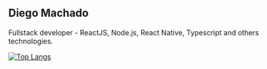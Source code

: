 ## Diego Machado

Fullstack developer - ReactJS, Node.js, React Native, Typescript and others technologies.

[![Top Langs](https://github-readme-stats.vercel.app/api/top-langs/?username=diego-machado&langs_count=5)](https://github.com/anuraghazra/github-readme-stats)

<!--
**diego-machado/diego-machado** is a ✨ _special_ ✨ repository because its `README.md` (this file) appears on your GitHub profile.

Here are some ideas to get you started:

- 🔭 I’m currently working on ...
- 🌱 I’m currently learning ...
- 👯 I’m looking to collaborate on ...
- 🤔 I’m looking for help with ...
- 💬 Ask me about ...
- 📫 How to reach me: ...
- 😄 Pronouns: ...
- ⚡ Fun fact: ...
-->
